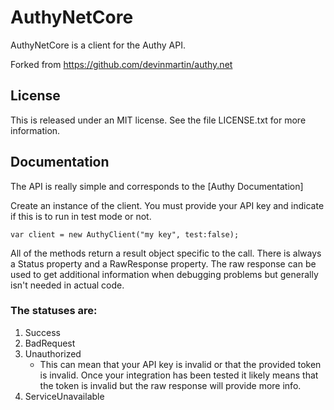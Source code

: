 # AuthyNetCore

AuthyNetCore is a  client for the Authy API.

Forked from https://github.com/devinmartin/authy.net

## License

This is released under an MIT license. See the file LICENSE.txt for more information.

## Documentation
The API is really simple and corresponds to the [Authy Documentation]

Create an instance of the client. You must provide your API key and indicate if this is to run in test mode or not.

```
var client = new AuthyClient("my key", test:false);
```

All of the methods return a result object specific to the call. There is always a Status property and a RawResponse property. The raw response can be used to get additional information when debugging problems but generally isn't needed in actual code.


### The statuses are:
1. Success
2. BadRequest
3. Unauthorized
    * This can mean that your API key is invalid or that the provided token is invalid. Once your integration has been
      tested it likely means that the token is invalid but the raw response will provide more info.
4. ServiceUnavailable



